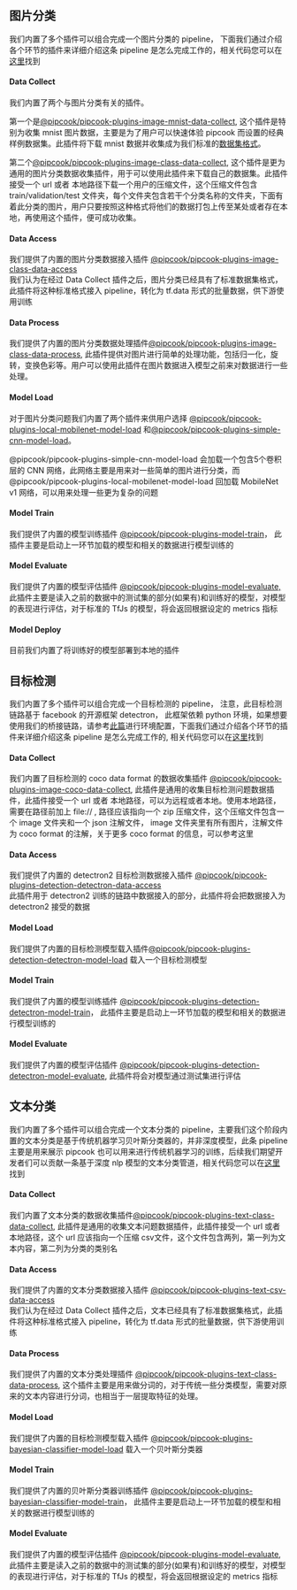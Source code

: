 <a name="6WNZz"></a>
## 图片分类
我们内置了多个插件可以组合完成一个图片分类的 pipeline， 下面我们通过介绍各个环节的插件来详细介绍这条 pipeline 是怎么完成工作的，相关代码您可以在[这里](https://github.com/alibaba/pipcook/blob/master/example/pipeline-databinding-image-classification.js)找到
<a name="5qFXQ"></a>
#### Data Collect
我们内置了两个与图片分类有关的插件。

第一个是[@pipcook/pipcook-plugins-image-mnist-data-collect](https://alibaba.github.io/pipcook/doc/@pipcook-pipcook-plugins-image-mnist-data-collect-zh), 这个插件是特别为收集 mnist 图片数据，主要是为了用户可以快速体验 pipcook 而设置的经典样例数据集。此插件将下载 mnist 数据并收集成为我们标准的[数据集格式](https://alibaba.github.io/pipcook/doc/数据集-zh)。

第二个[@pipcook/pipcook-plugins-image-class-data-collect](https://alibaba.github.io/pipcook/doc/@pipcook-pipcook-plugins-image-class-data-collect-zh), 这个插件是更为通用的图片分类数据收集插件，用于可以使用此插件来下载自己的数据集。此插件接受一个 url 或者 本地路径下载一个用户的压缩文件，这个压缩文件包含 train/validation/test 文件夹，每个文件夹包含若干个分类名称的文件夹，下面有着此分类的图片，用户只要按照这种格式将他们的数据打包上传至某处或者存在本地，再使用这个插件，便可成功收集。

<a name="BuVDD"></a>
#### Data Access
我们提供了内置的图片分类数据接入插件 [@pipcook/pipcook-plugins-image-class-data-access](https://alibaba.github.io/pipcook/doc/@pipcook-pipcook-plugins-image-class-data-access-zh)<br />我们认为在经过 Data Collect 插件之后，图片分类已经具有了标准数据集格式，此插件将这种标准格式接入 pipeline，转化为 tf.data 形式的批量数据，供下游使用训练

<a name="Diid7"></a>
#### Data Process
我们提供了内置的图片分类数据处理插件[@pipcook/pipcook-plugins-image-class-data-process](https://alibaba.github.io/pipcook/doc/@pipcook-pipcook-plugins-image-class-data-process-zh), 此插件提供对图片进行简单的处理功能，包括归一化，旋转，变换色彩等。用户可以使用此插件在图片数据进入模型之前来对数据进行一些处理。

<a name="ovECv"></a>
#### Model Load
对于图片分类问题我们内置了两个插件来供用户选择 [@pipcook/pipcook-plugins-local-mobilenet-model-load](https://alibaba.github.io/pipcook/doc/@pipcook-pipcook-plugins-local-mobilenet-model-load-zh) 和[@pipcook/pipcook-plugins-simple-cnn-model-load](https://alibaba.github.io/pipcook/doc/@pipcook-pipcook-plugins-simple-cnn-model-load-zh)。

@pipcook/pipcook-plugins-simple-cnn-model-load 会加载一个包含5个卷积层的 CNN 网络，此网络主要是用来对一些简单的图片进行分类，而@pipcook/pipcook-plugins-local-mobilenet-model-load 回加载 MobileNet v1 网络，可以用来处理一些更为复杂的问题

<a name="HeXlz"></a>
#### Model Train
我们提供了内置的模型训练插件 [@pipcook/pipcook-plugins-model-train](https://alibaba.github.io/pipcook/doc/@pipcook-pipcook-plugins-model-train-zh)， 此插件主要是启动上一环节加载的模型和相关的数据进行模型训练的

<a name="DdEm9"></a>
#### Model Evaluate
我们提供了内置的模型评估插件 [@pipcook/pipcook-plugins-model-evaluate,](https://alibaba.github.io/pipcook/doc/@pipcook-pipcook-plugins-class-model-evaluate-zh) 此插件主要是读入之前的数据中的测试集的部分(如果有)和训练好的模型，对模型的表现进行评估，对于标准的 TfJs 的模型，将会返回根据设定的 metrics 指标

<a name="fa4Uv"></a>
#### Model Deploy
目前我们内置了将训练好的模型部署到本地的插件 

<a name="D4TgZ"></a>
## 目标检测
我们内置了多个插件可以组合完成一个目标检测的 pipeline， 注意，此目标检测链路基于 facebook 的开源框架 detectron， 此框架依赖 python 环境，如果想要使用我们的桥接链路，请参考[此篇](https://alibaba.github.io/pipcook/doc/想要使用python？-zh)进行环境配置，下面我们通过介绍各个环节的插件来详细介绍这条 pipeline 是怎么完成工作的, 相关代码您可以在[这里](https://github.com/alibaba/pipcook/blob/master/example/pipeline-object-detection.js)找到
<a name="5HEOk"></a>
#### Data Collect
我们内置了目标检测的 coco data format 的数据收集插件 [@pipcook/pipcook-plugins-image-coco-data-collect](https://alibaba.github.io/pipcook/doc/@pipcook-pipcook-plugins-image-coco-data-collect-zh), 此插件是通用的收集目标检测问题数据插件，此插件接受一个 url 或者 本地路径，可以为远程或者本地。使用本地路径，需要在路径前加上 file:// , 路径应该指向一个 zip 压缩文件，这个压缩文件包含一个 image 文件夹和一个 json 注解文件， image 文件夹里有所有图片，注解文件为 coco format 的注解，关于更多 coco format 的信息，可以参考这里
<a name="SwqAD"></a>
#### Data Access
我们提供了内置的 detectron2 目标检测数据接入插件 [@pipcook/pipcook-plugins-detection-detectron-data-access](https://alibaba.github.io/pipcook/doc/@pipcook-pipcook-plugins-detection-detectron-data-access-zh)<br />此插件用于 detectron2 训练的链路中数据接入的部分，此插件将会把数据接入为 detectron2 接受的数据

<a name="B3GtH"></a>
#### Model Load
我们提供了内置的目标检测模型载入插件[@pipcook/pipcook-plugins-detection-detectron-model-load](https://alibaba.github.io/pipcook/doc/@pipcook-pipcook-plugins-detection-detectron-model-load-zh) 载入一个目标检测模型

<a name="Ye7qy"></a>
#### Model Train
我们提供了内置的模型训练插件 [@pipcook/pipcook-plugins-detection-detectron-model-train](https://alibaba.github.io/pipcook/doc/@pipcook-pipcook-plugins-detection-detectron-model-train-zh)， 此插件主要是启动上一环节加载的模型和相关的数据进行模型训练的

<a name="WbFYq"></a>
#### Model Evaluate
我们提供了内置的模型评估插件 [@pipcook/pipcook-plugins-detection-detectron-model-evaluate](https://alibaba.github.io/pipcook/doc/@pipcook-pipcook-plugins-detection-detectron-model-evaluate-zh), 此插件将会对模型通过测试集进行评估


<a name="iNyBx"></a>
## 文本分类
我们内置了多个插件可以组合完成一个文本分类的 pipeline，主要我们这个阶段内置的文本分类是基于传统机器学习贝叶斯分类器的，并非深度模型，此条 pipeline 主要是用来展示 pipcook 也可以用来进行传统机器学习的训练，后续我们期望开发者们可以贡献一条基于深度 nlp 模型的文本分类管道，相关代码您可以在[这里](https://github.com/alibaba/pipcook/blob/master/example/pipeline-text-bayes-classification.js)找到

<a name="NHa7O"></a>
#### Data Collect
我们内置了文本分类的数据收集插件[@pipcook/pipcook-plugins-text-class-data-collect](https://alibaba.github.io/pipcook/doc/@pipcook-pipcook-plugins-text-class-data-collect-zh), 此插件是通用的收集文本问题数据插件，此插件接受一个 url 或者 本地路径，这个 url 应该指向一个压缩 csv文件，这个文件包含两列，第一列为文本内容，第二列为分类的类别名

<a name="ATWc6"></a>
#### Data Access
我们提供了内置的文本分类数据接入插件 [@pipcook/pipcook-plugins-text-csv-data-access](https://alibaba.github.io/pipcook/doc/@pipcook-pipcook-plugins-text-csv-data-access-zh)<br />我们认为在经过 Data Collect 插件之后，文本已经具有了标准数据集格式，此插件将这种标准格式接入 pipeline，转化为 tf.data 形式的批量数据，供下游使用训练

<a name="XwrKs"></a>
#### Data Process
我们提供了内置的文本分类处理插件 [@pipcook/pipcook-plugins-text-class-data-process](https://alibaba.github.io/pipcook/doc/@pipcook-pipcook-plugins-text-class-data-process-zh), 这个插件主要是用来做分词的，对于传统一些分类模型，需要对原来的文本内容进行分词，也相当于一层提取特征的处理。

<a name="BgcQN"></a>
#### Model Load
我们提供了内置的目标检测模型载入插件 [@pipcook/pipcook-plugins-bayesian-classifier-model-load](https://alibaba.github.io/pipcook/doc/@pipcook-pipcook-plugins-bayesian-classifier-model-load-zh) 载入一个贝叶斯分类器

<a name="MY3ED"></a>
#### Model Train
我们提供了内置的贝叶斯分类器训练插件 [@pipcook/pipcook-plugins-bayesian-classifier-model-train](https://alibaba.github.io/pipcook/doc/@pipcook-pipcook-plugins-bayesian-classifier-model-train-zh)， 此插件主要是启动上一环节加载的模型和相关的数据进行模型训练的

<a name="8FJjZ"></a>
#### Model Evaluate
我们提供了内置的模型评估插件 [@pipcook/pipcook-plugins-model-evaluate](https://alibaba.github.io/pipcook/doc/@pipcook-pipcook-plugins-class-model-evaluate-zh), 此插件主要是读入之前的数据中的测试集的部分(如果有)和训练好的模型，对模型的表现进行评估，对于标准的 TfJs 的模型，将会返回根据设定的 metrics 指标
